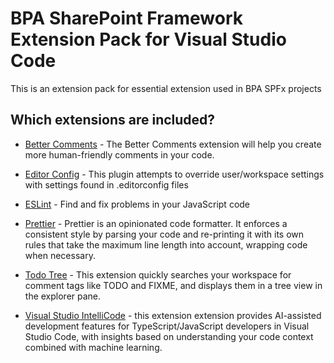 # BPA SharePoint Framework Extension Pack for Visual Studio Code

This is an extension pack for essential extension used in BPA SPFx projects

## Which extensions are included?

- [Better Comments](https://marketplace.visualstudio.com/items?itemName=aaron-bond.better-comments) - The Better Comments extension will help you create more human-friendly comments in your code.

- [Editor Config](https://marketplace.visualstudio.com/items?itemName=EditorConfig.EditorConfig) - This plugin attempts to override user/workspace settings with settings found in .editorconfig files

- [ESLint](https://marketplace.visualstudio.com/items?itemName=dbaeumer.vscode-eslint) - Find and fix problems in your JavaScript code

- [Prettier](https://marketplace.visualstudio.com/items?itemName=esbenp.prettier-vscode) - Prettier is an opinionated code formatter. It enforces a consistent style by parsing your code and re-printing it with its own rules that take the maximum line length into account, wrapping code when necessary.

- [Todo Tree](https://marketplace.visualstudio.com/items?itemName=Gruntfuggly.todo-tree) - This extension quickly searches your workspace for comment tags like TODO and FIXME, and displays them in a tree view in the explorer pane.

- [Visual Studio IntelliCode](https://marketplace.visualstudio.com/items?itemName=VisualStudioExptTeam.vscodeintellicode) - this extension extension provides AI-assisted development features for TypeScript/JavaScript developers in Visual Studio Code, with insights based on understanding your code context combined with machine learning.
